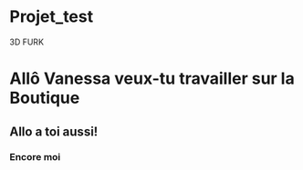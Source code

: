 # Projet_test
3D FURK

# Allô Vanessa veux-tu travailler sur la Boutique

## Allo a toi aussi!

### Encore moi